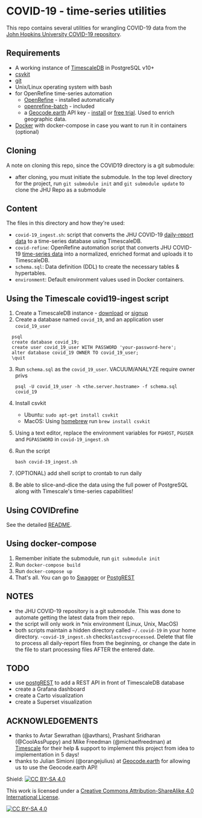 # COVID-19 - time-series utilities

This repo contains several utilities for wrangling COVID-19 data from the [John Hopkins University COVID-19 repository](https://github.com/CSSEGISandData/COVID-19). 

## Requirements
* A working instance of [TimescaleDB](https://docs.timescale.com) in PostgreSQL v10+
* [csvkit](https://csvkit.readthedocs.io/en/latest/)
* [git](https://git-scm.com/)
* Unix/Linux operating system with bash 
* for OpenRefine time-series automation
  - [OpenRefine](http://openrefine.org) - installed automatically
  - [openrefine-batch](https://github.com/opencultureconsulting/openrefine-batch) - included
  - a [Geocode.earth](https://geocode.earth) API key - [install](https://github.com/pelias/pelias) or [free trial](https://geocode.earth/invite/request?referrer=datHere). Used to enrich geographic data.
* [Docker](https://docs.docker.com/compose/install/) with docker-compose in case you want to run it in containers (optional)

## Cloning
A note on cloning this repo, since the COVID19 directory is a git submodule:

* after cloning, you must initiate the submodule. In the top level directory for the project, run `git submodule init` and `git submodule update` to clone the JHU Repo as a submodule 

## Content
The files in this directory and how they're used:

* `covid-19_ingest.sh`: script that converts the JHU COVID-19 [daily-report data](https://github.com/CSSEGISandData/COVID-19/tree/master/csse_covid_19_data/csse_covid_19_daily_reports) to a time-series database using TimescaleDB.
* `covid-refine`:   OpenRefine automation script that converts JHU COVID-19 [time-series data](https://github.com/CSSEGISandData/COVID-19/tree/master/csse_covid_19_data/csse_covid_19_time_series) into a normalized, enriched format and uploads it to TimescaleDB. 
* `schema.sql`: Data definition (DDL) to create the necessary tables & hypertables.
* `environment`: Default environment values used in Docker containers.

## Using the Timescale covid19-ingest script
1. Create a TimescaleDB instance - [download](https://docs.timescale.com/latest/getting-started/installation) or [signup](https://www.timescale.com/cloud-signup)
2. Create a database named `covid_19`, and an application user `covid_19_user`

```
  psql
  create database covid_19;
  create user covid_19_user WITH PASSWORD 'your-password-here';
  alter database covid_19 OWNER TO covid_19_user;
  \quit
```

3. Run `schema.sql` as the `covid_19_user`. VACUUM/ANALYZE require owner privs 

   `psql -U covid_19_user -h <the.server.hostname> -f schema.sql covid_19`
   
   
4. Install csvkit

    - Ubuntu: `sudo apt-get install csvkit`
    - MacOS: Using [homebrew](https://brew.sh/) run `brew install csvkit`

5. Using a text editor, replace the environment variables for `PGHOST`, `PGUSER` and `PGPASSWORD` in `covid-19_ingest.sh`

6. Run the script 

   `bash covid-19_ingest.sh`

7. (OPTIONAL) add shell script to crontab to run daily

8. Be able to slice-and-dice the data using the full power of PostgreSQL along with Timescale's time-series capabilities!

## Using COVIDrefine 
See the detailed [README](covid19-refine/).

## Using docker-compose
1. Remember initiate the submodule, run `git submodule init`
2. Run `docker-compose build`
3. Run `docker-compose up`
4. That's all. You can go to [Swagger](http://localhost:8080) or [PostgREST](http://localhost:3000)

## NOTES
 - the JHU COVID-19 repository is a git submodule. This was done to automate getting the latest data from their repo.
 - the script will only work in \*nix environment (Linux, Unix, MacOS)
 - both scripts maintain a hidden directory called `~/.covid-19` in your home directory. 
   -`covid-19_ingest.sh` checks`lastcsvprocessed`.  Delete that file to process all daily-report files from the beginning, or change the date in the file to start processing files AFTER the entered date.  

## TODO
 - use [postgREST](http://postgrest.org) to add a REST API in front of TimescaleDB database
 - create a Grafana dashboard
 - create a Carto visualization
 - create a Superset visualization

 ## ACKNOWLEDGEMENTS
  - thanks to Avtar Sewrathan (@avthars), Prashant Sridharan (@CoolAssPuppy) and Mike Freedman (@michaelfreedman) at [Timescale](https://timescale.com) for their help & support to implement this project from idea to implementation in 5 days!
  - thanks to Julian Simioni (@orangejulius) at [Geocode.earth](https://geocode.earth) for allowing us to use the Geocode.earth API!


Shield: [![CC BY-SA 4.0][cc-by-sa-shield]][cc-by-sa]

This work is licensed under a [Creative Commons Attribution-ShareAlike 4.0
International License][cc-by-sa].

[![CC BY-SA 4.0][cc-by-sa-image]][cc-by-sa]

[cc-by-sa]: http://creativecommons.org/licenses/by-sa/4.0/
[cc-by-sa-image]: https://licensebuttons.net/l/by-sa/4.0/88x31.png
[cc-by-sa-shield]: https://img.shields.io/badge/License-CC%20BY--SA%204.0-lightgrey.svg
